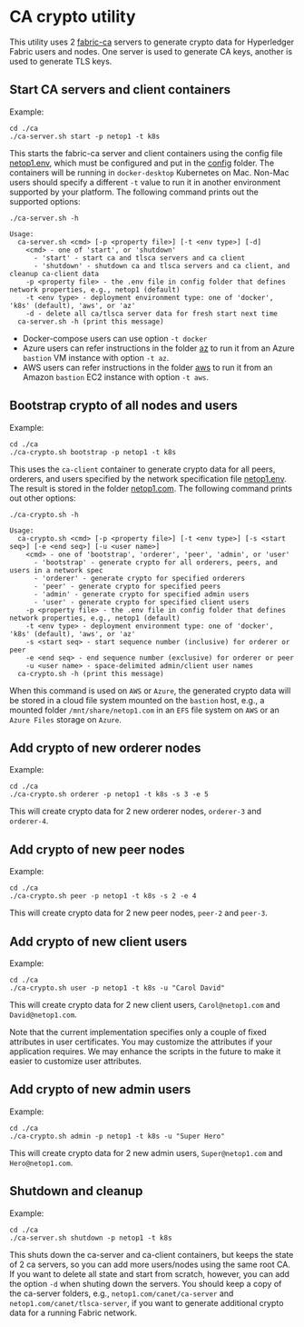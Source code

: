 # CA crypto utility

This utility uses 2 [fabric-ca](https://hyperledger-fabric-ca.readthedocs.io/en/release-1.4/) servers to generate crypto data for Hyperledger Fabric users and nodes.  One server is used to generate CA keys, another is used to generate TLS keys.

## Start CA servers and client containers
Example:
```
cd ./ca
./ca-server.sh start -p netop1 -t k8s
```
This starts the fabric-ca server and client containers using the config file [netop1.env](../config/netop1.env), which must be configured and put in the [config](../config) folder.  The containers will be running in `docker-desktop` Kubernetes on Mac.  Non-Mac users should specify a different `-t` value to run it in another environment supported by your platform. The following command prints out the supported options:
```
./ca-server.sh -h

Usage:
  ca-server.sh <cmd> [-p <property file>] [-t <env type>] [-d]
    <cmd> - one of 'start', or 'shutdown'
      - 'start' - start ca and tlsca servers and ca client
      - 'shutdown' - shutdown ca and tlsca servers and ca client, and cleanup ca-client data
    -p <property file> - the .env file in config folder that defines network properties, e.g., netop1 (default)
    -t <env type> - deployment environment type: one of 'docker', 'k8s' (default), 'aws', or 'az'
    -d - delete all ca/tlsca server data for fresh start next time
  ca-server.sh -h (print this message)
```
* Docker-compose users can use option `-t docker`
* Azure users can refer instructions in the folder [az](../az) to run it from an Azure `bastion` VM instance with option `-t az`.
* AWS users can refer instructions in the folder [aws](../aws) to run it from an Amazon `bastion` EC2 instance with option `-t aws`.

## Bootstrap crypto of all nodes and users
Example:
```
cd ./ca
./ca-crypto.sh bootstrap -p netop1 -t k8s
```
This uses the `ca-client` container to generate crypto data for all peers, orderers, and users specified by the network specification file [netop1.env](../config/netop1.env). The result is stored in the folder [netop1.com](../netop1.com). The following command prints out other options:
```
./ca-crypto.sh -h

Usage:
  ca-crypto.sh <cmd> [-p <property file>] [-t <env type>] [-s <start seq>] [-e <end seq>] [-u <user name>]
    <cmd> - one of 'bootstrap', 'orderer', 'peer', 'admin', or 'user'
      - 'bootstrap' - generate crypto for all orderers, peers, and users in a network spec
      - 'orderer' - generate crypto for specified orderers
      - 'peer' - generate crypto for specified peers
      - 'admin' - generate crypto for specified admin users
      - 'user' - generate crypto for specified client users
    -p <property file> - the .env file in config folder that defines network properties, e.g., netop1 (default)
    -t <env type> - deployment environment type: one of 'docker', 'k8s' (default), 'aws', or 'az'
    -s <start seq> - start sequence number (inclusive) for orderer or peer
    -e <end seq> - end sequence number (exclusive) for orderer or peer
    -u <user name> - space-delimited admin/client user names
  ca-crypto.sh -h (print this message)
```
When this command is used on `AWS` or `Azure`, the generated crypto data will be stored in a cloud file system mounted on the `bastion` host, e.g., a mounted folder `/mnt/share/netop1.com` in an `EFS` file system on `AWS` or an `Azure Files` storage on `Azure`.

## Add crypto of new orderer nodes
Example:
```
cd ./ca
./ca-crypto.sh orderer -p netop1 -t k8s -s 3 -e 5
```
This will create crypto data for 2 new orderer nodes, `orderer-3` and `orderer-4`.

## Add crypto of new peer nodes
Example:
```
cd ./ca
./ca-crypto.sh peer -p netop1 -t k8s -s 2 -e 4
```
This will create crypto data for 2 new peer nodes, `peer-2` and `peer-3`.

## Add crypto of new client users
Example:
```
cd ./ca
./ca-crypto.sh user -p netop1 -t k8s -u "Carol David"
```
This will create crypto data for 2 new client users, `Carol@netop1.com` and `David@netop1.com`.

Note that the current implementation specifies only a couple of fixed attributes in user certificates. You may customize the attributes if your application requires.  We may enhance the scripts in the future to make it easier to customize user attributes.

## Add crypto of new admin users
Example:
```
cd ./ca
./ca-crypto.sh admin -p netop1 -t k8s -u "Super Hero"
```
This will create crypto data for 2 new admin users, `Super@netop1.com` and `Hero@netop1.com`.

## Shutdown and cleanup
Example:
```
cd ./ca
./ca-server.sh shutdown -p netop1 -t k8s
```
This shuts down the ca-server and ca-client containers, but keeps the state of 2 ca servers, so you can add more users/nodes using the same root CA.  If you want to delete all state and start from scratch, however, you can add the option `-d` when shuting down the servers.  You should keep a copy of the ca-server folders, e.g., `netop1.com/canet/ca-server` and `netop1.com/canet/tlsca-server`, if you want to generate additional crypto data for a running Fabric network.